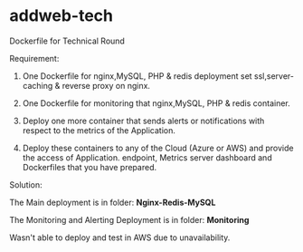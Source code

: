 # addweb-tech
Dockerfile for Technical Round

Requirement:
1) One Dockerfile for nginx,MySQL, PHP & redis deployment set ssl,server-caching & reverse proxy on
nginx.

2) One Dockerfile for monitoring that nginx,MySQL, PHP & redis container.

3) Deploy one more container that sends alerts or notifications with respect to the metrics of the Application.

4) Deploy these containers to any of the Cloud (Azure or AWS) and provide the access of Application.
endpoint, Metrics server dashboard and Dockerfiles that you have prepared.

Solution:

The Main deployment is in folder: **Nginx-Redis-MySQL**

The Monitoring and Alerting Deployment is in folder: **Monitoring**

Wasn't able to deploy and test in AWS due to unavailability.
